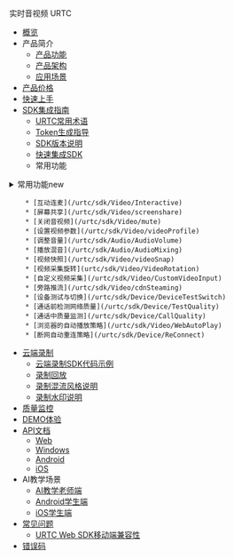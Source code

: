 <div class="sidebar_title icon__urtc"> 实时音视频 URTC</div>


* [概览](/urtc/README)
* 产品简介
    * [产品功能](/urtc/introduction/functions)
    * [产品架构](/urtc/introduction/structure)
    * [应用场景](/urtc/introduction/scenario)
* [产品价格](/urtc/price)
* [快速上手](/urtc/quick)
* [SDK集成指南](/urtc/sdk/index)
    * [URTC常用术语](urtc/sdk/term)
    * [Token生成指导](/urtc/sdk/token)
    * [SDK版本说明](/urtc/sdk/Version)
    * [快速集成SDK](/urtc/sdk/VideoStart)    
    * 常用功能      
<details>
	<summary>常用功能new</summary>

​```

		* [互动连麦](/urtc/sdk/Video/Interactive)            
		* [屏幕共享](/urtc/sdk/Video/screenshare)     
		* [关闭音视频](/urtc/sdk/Video/mute)    
		* [设置视频参数](/urtc/sdk/Video/videoProfile)    
		* [调整音量](/urtc/sdk/Audio/AudioVolume)   		
		* [播放混音](/urtc/sdk/Audio/AudioMixing)   	
		* [视频快照](/urtc/sdk/Video/videoSnap)   
		* [视频采集旋转](urtc/sdk/Video/VideoRotation)   
		* [自定义视频采集](/urtc/sdk/Video/CustomVideoInput)  
		* [旁路推流](/urtc/sdk/Video/cdnSteaming)     		
		* [设备测试与切换](/urtc/sdk/Device/DeviceTestSwitch)     
		* [通话前检测网络质量](/urtc/sdk/Device/TestQuality)   
		* [通话中质量监测](/urtc/sdk/Device/CallQuality) 
		* [浏览器的自动播放策略](/urtc/sdk/Video/WebAutoPlay)   
		* [断网自动重连策略](/urtc/sdk/Device/ReConnect) 
​```
</details>

		* [互动连麦](/urtc/sdk/Video/Interactive)            
		* [屏幕共享](/urtc/sdk/Video/screenshare)     
		* [关闭音视频](/urtc/sdk/Video/mute)    
		* [设置视频参数](/urtc/sdk/Video/videoProfile)    
		* [调整音量](/urtc/sdk/Audio/AudioVolume)   		
		* [播放混音](/urtc/sdk/Audio/AudioMixing)   	
		* [视频快照](/urtc/sdk/Video/videoSnap)   
		* [视频采集旋转](urtc/sdk/Video/VideoRotation)   
		* [自定义视频采集](/urtc/sdk/Video/CustomVideoInput)  
		* [旁路推流](/urtc/sdk/Video/cdnSteaming)     		
		* [设备测试与切换](/urtc/sdk/Device/DeviceTestSwitch)     
		* [通话前检测网络质量](/urtc/sdk/Device/TestQuality)   
		* [通话中质量监测](/urtc/sdk/Device/CallQuality) 
		* [浏览器的自动播放策略](/urtc/sdk/Video/WebAutoPlay)   
		* [断网自动重连策略](/urtc/sdk/Device/ReConnect)  
* [云端录制](/urtc/cloudRecord/index)  
    * [云端录制SDK代码示例](/urtc/cloudRecord/RecordStart)    
    * [录制回放](/urtc/cloudRecord/PlayRecordFile)
    * [录制混流风格说明](/urtc/cloudRecord/RecordLaylout)  
    * [录制水印说明](/urtc/cloudRecord/RecordWatermark)  
* [质量监控](/urtc/quality/qualityDocs)
* [DEMO体验](/urtc/demo)
* [API文档](/urtc/api/index)
     * [Web](/urtc/api/Web)  
     * [Windows](/urtc/api/Windows)  
     * [Android](/urtc/api/Android)  
     * [iOS](/urtc/api/iOS)  
* AI教学场景
     * [AI教学老师端](/urtc/scenarioSDK/AIclass/Teacher)  
     * [Android学生端](/urtc/scenarioSDK/AIclass/StudentAndriod)  
     * [iOS学生端](/urtc/scenarioSDK/AIclass/StudentIOS)  
* [常见问题](/urtc/faq/index)
     * [URTC Web SDK移动端兼容性](/urtc/faq/web_mobile)  
* [错误码](/urtc/ErrorCode)
    
    
    
    
    
    
    
   
   
    
        
